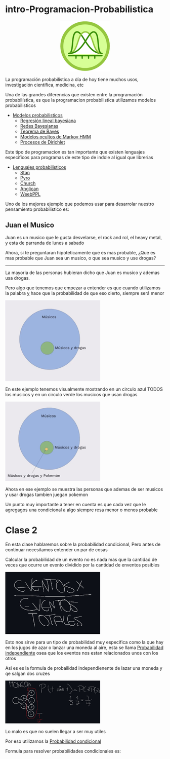 # intro-Programacion-Probabilistica

<p align="center">
  <img src="./src/IPP-img.jpg" alt="Probabilistic Programming">
</p>

La programación probabilística a día de hoy tiene muchos usos, investigación científica, medicina, etc

Una de las grandes diferencias que existen entre la programación probabilística, es que la programacion probabilistica utilizamos modelos probabilisticos

- [Modelos probabilisticos](#)
    - [Regresión lineal bayesiana](#)
    - [Redes Bayesianas](#)
    - [Teorema de Bayes](#)
    - [Modelos ocultos de Markov HMM](#)
    - [Procesos de Dirichlet](#)


Este tipo de programacion es tan importante que  existen lenguajes especificos para programas de este tipo de indole al igual que librerias

- [Lenguajes probabilisticos](#)
    - [Stan](#)
    - [Pyro](#)
    - [Church](#)
    - [Anglican](#)
    - [WeebPPL](#)

Uno de los mejores ejemplo que podemos usar para desarrolar nuestro pensamiento probabilistico es:

## Juan el Musico

Juan es un musico que le gusta desvelarse, el rock and rol, el heavy metal, y esta de parranda de lunes a sabado

Ahora, si te preguntaran hipoteticamente que es mas probable, ¿Que es mas probable que Juan sea un musico, o que sea musico y use drogas?

-----------------------------------------

La mayoria de las personas hubieran dicho que Juan es musico y ademas usa drogas.

Pero algo que tenemos que empezar a entender es que cuando utilizamos la palabra [y](#) hace que la probabilidad de que eso cierto, siempre será menor

<img src="./src/musico-drogas.jpg" alt="Probabilidad de ser Muisco y usar drogas" style="width: 300px; height: auto;">

En este ejemplo tenemos visualmente mostrando en un circulo azul TODOS los musicos y en un circulo verde los musicos que usan drogas

<img src="./src/musico-drogas-pokemon.jpg" alt="Probabilidad de ser Muisco y usar drogas y ademas jugar pokemon" style="width: 300px; height: auto;">

Ahora en ese ejemplo se muestra las personas que ademas de ser musicos y usar drogas tambien juegan pokemon

Un punto muy importante a tener en cuenta es que cada vez que le agregagos una condicional a algo siempre resa menor o menos probable

# Clase 2

En esta clase hablaremos sobre la probabilidad condicional, Pero antes de continuar necesitamos entender un par de cosas

Calcular la probabilidad de un evento no es nada mas que la cantidad de veces que ocurre un evento dividido por la cantidad de enventos posibles

<img src="./src/calc-probabilidad.jpg" alt="DEventosx" style="width: 300px; height: auto;">


Esto nos sirve para un tipo de probabilidad muy especifica como la que hay en los jugos de azar o lanzar una moneda al aire, esta se llama [Probabilidad independiente](#)  osea que los eventos nos estan relacionados unos con los otros

Asi es es la formula de probailidad independienente de lazar una moneda y qe salgan dos cruzes

<img src="./src/eventos-independientes.jpg" alt="Eventos independientes" style="width: 300px; height: auto;">


Lo malo es que no suelen llegar a ser muy utiles

Por eso utilizamos la [Probabilidad condicional](#)

Formula para resolver probabilidades condicionales es:

![]()